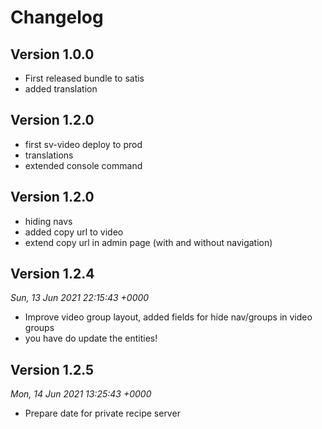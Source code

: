 # Changelog

## Version 1.0.0
- First released bundle to satis
- added translation

## Version 1.2.0
- first sv-video deploy to prod
- translations
- extended console command

## Version 1.2.0
- hiding navs
- added copy url to video
- extend copy url in admin page (with and without navigation)

## Version 1.2.4
*Sun, 13 Jun 2021 22:15:43 +0000*
- Improve video group layout, added fields for hide nav/groups in video groups
- you have do update the entities!

## Version 1.2.5
*Mon, 14 Jun 2021 13:25:43 +0000*
- Prepare date for private recipe server
